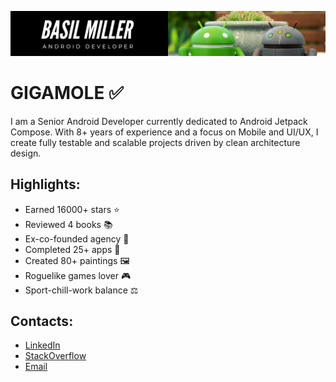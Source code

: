 [![](/media/header.png)](https://www.linkedin.com/in/gigamole/)

# GIGAMOLE ✅

I am a Senior Android Developer currently dedicated to Android Jetpack Compose. With 8+ years of
experience and a focus on Mobile and UI/UX, I create fully testable and scalable projects driven by
clean architecture design.

## Highlights:

- Earned 16000+ stars ⭐
- Reviewed 4 books 📚
- Ex-co-founded agency 🏢
- Completed 25+ apps 📱
- Created 80+ paintings 🖼️
- Roguelike games lover 🎮
- Sport-chill-work balance ⚖️

## Contacts:

- [LinkedIn](https://www.linkedin.com/in/gigamole/)  
- [StackOverflow](https://stackoverflow.com/users/4516895/gigamole)
- [Email](mailto:gigamole53@gmail.com)
